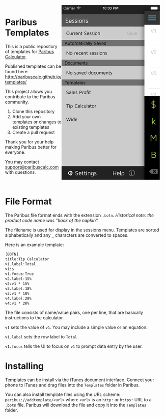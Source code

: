 <img style="float:right" src="session.png" width=320>

Paribus Templates
=========

This is a public repository of templates for [Paribus Calculator](http://www.paribuscalc.com/?source=github/paribus_templates). 

Published templates can be found here: <http://paribuscalc.github.io/templates/>

This project allows you contribute to the Paribus community.

1. Clone this repository
2. Add your own templates or changes to existing templates
3. Create a pull request

Thank you for your help making Paribus better for everyone.

You may contact <support@paribuscalc.com> with questions.

<br clear="all">

File Format
===========

The Paribus file format ends with the extension `.botn`. *Historical note: the product code name was "back of the napkin".*

The filename is used for display in the sessions menu. Templates are sorted alphabetically and any `_` characters are converted to spaces.

Here is an example template:

    [BOTN]
    title:Tip Calculator
    v1.label:Total
    v1:$
    v1.focus:True
    v2.label:15%
    v2:v1 * 15%
    v3.label:18%
    v3:v1 * 18%
    v4.label:20%
    v4:v1 * 20%

The file consists of name/value pairs, one per line, that are basically instructions to the calculator.

`v1` sets the value of `v1`. You may include a simple value or an equation.

`v1.label` sets the row label to `Total`

`v1.focus` tells the UI to focus on `v1` to prompt data entry by the user.

Installing
===========

Templates can be install via the iTunes document interface. Connect your phone to iTunes and drag files into the `Templates` folder in Paribus.

You can also install template files using the URL scheme: `paribus://addtemplate/<url>` where `<url>` is an `http:` or `https:` URL to a `.botn` file. Paribus will download the file and copy it into the `Templates` folder.


